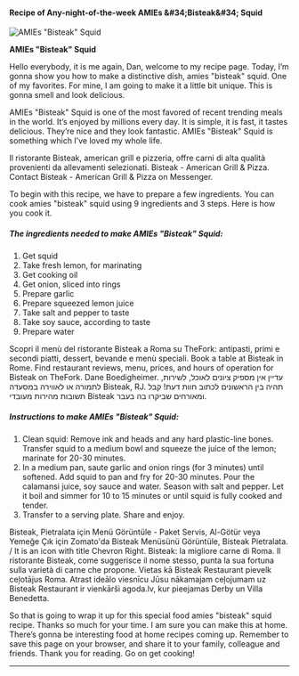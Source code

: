             

#### Recipe of Any-night-of-the-week AMIEs &amp;#34;Bisteak&amp;#34; Squid

![AMIEs &quot;Bisteak&quot; Squid](https://img-global.cpcdn.com/recipes/5224927477104640/751x532cq70/amies-bisteak-squid-recipe-main-photo.jpg)

**AMIEs &quot;Bisteak&quot; Squid**

Hello everybody, it is me again, Dan, welcome to my recipe page. Today, I’m gonna show you how to make a distinctive dish, amies "bisteak" squid. One of my favorites. For mine, I am going to make it a little bit unique. This is gonna smell and look delicious.

AMIEs "Bisteak" Squid is one of the most favored of recent trending meals in the world. It’s enjoyed by millions every day. It is simple, it is fast, it tastes delicious. They’re nice and they look fantastic. AMIEs "Bisteak" Squid is something which I’ve loved my whole life.

Il ristorante Bisteak, american grill e pizzeria, offre carni di alta qualità provenienti da allevamenti selezionati. Bisteak - American Grill & Pizza. Contact Bisteak - American Grill & Pizza on Messenger.

To begin with this recipe, we have to prepare a few ingredients. You can cook amies "bisteak" squid using 9 ingredients and 3 steps. Here is how you cook it.

##### The ingredients needed to make AMIEs "Bisteak" Squid:

1.  Get squid
2.  Take fresh lemon, for marinating
3.  Get cooking oil
4.  Get onion, sliced into rings
5.  Prepare garlic
6.  Prepare squeezed lemon juice
7.  Take salt and pepper to taste
8.  Take soy sauce, according to taste
9.  Prepare water

Scopri il menù del ristorante Bisteak a Roma su TheFork: antipasti, primi e secondi piatti, dessert, bevande e menù speciali. Book a table at Bisteak in Rome. Find restaurant reviews, menu, prices, and hours of operation for Bisteak on TheFork. Dane Boedigheimer. עדיין אין מספיק ציונים לאוכל, לשירות, לתמורה או לאווירה במסעדה ‪Bisteak‬, RJ. תהיה בין הראשונים לכתוב חוות דעת! קבל תשובות מהירות מעובדי ‪Bisteak‬ ומאורחים שביקרו בה בעבר.

##### Instructions to make AMIEs "Bisteak" Squid:

1.  Clean squid: Remove ink and heads and any hard plastic-line bones. Transfer squid to a medium bowl and squeeze the juice of the lemon; marinate for 20-30 minutes.
2.  In a medium pan, saute garlic and onion rings (for 3 minutes) until softened. Add squid to pan and fry for 20-30 minutes. Pour the calamansi juice, soy sauce and water. Season with salt and pepper. Let it boil and simmer for 10 to 15 minutes or until squid is fully cooked and tender.
3.  Transfer to a serving plate. Share and enjoy.

Bisteak, Pietralata için Menü Görüntüle - Paket Servis, Al-Götür veya Yemeğe Çık için Zomato'da Bisteak Menüsünü Görüntüle, Bisteak Pietralata. / It is an icon with title Chevron Right. Bisteak: la migliore carne di Roma. Il ristorante Bisteak, come suggerisce il nome stesso, punta la sua fortuna sulla varietà di carne che propone. Vietas kā Bisteak Restaurant pievelk ceļotājus Roma. Atrast ideālo viesnīcu Jūsu nākamajam ceļojumam uz Bisteak Restaurant ir vienkārši agoda.lv, kur pieejamas Derby un Villa Benedetta.

So that is going to wrap it up for this special food amies "bisteak" squid recipe. Thanks so much for your time. I am sure you can make this at home. There’s gonna be interesting food at home recipes coming up. Remember to save this page on your browser, and share it to your family, colleague and friends. Thank you for reading. Go on get cooking!

* * *